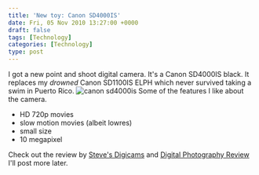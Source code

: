 ```yaml
---
title: 'New toy: Canon SD4000IS'
date: Fri, 05 Nov 2010 13:27:00 +0000
draft: false
tags: [Technology]
categories: [Technology]
type: post
---
```


I got a new point and shoot digital camera. It's a Canon SD4000IS black. It replaces my _drowned_ Canon SD1100IS ELPH which never survived taking a swim in Puerto Rico. ![canon sd4000is](http://www.canonpowershotsd4000is.com/canon-powershot-sd4000-is.jpg) Some of the features I like about the camera.

*   HD 720p movies
*   slow motion movies (albeit lowres)
*   small size
*   10 megapixel

Check out the review by [Steve's Digicams](http://www.steves-digicams.com/camera-reviews/canon/powershot-sd4000-is/canon-powershot-sd4000-is-review.html) and [Digital Photography Review](http://www.dpreview.com/reviews/canonsd4000is/) I'll post more later.